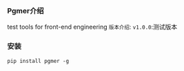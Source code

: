 ### Pgmer介绍  ###
test tools for front-end engineering
`版本介绍`:
`v1.0.0`:测试版本
### 安装 ###
`pip install pgmer -g` 